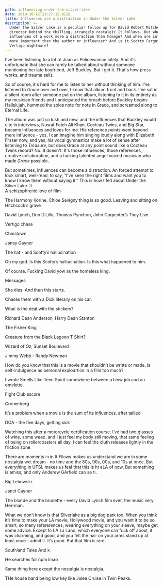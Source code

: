 ```yaml
---
path: influencing-under-the-silver-lake
date: 2019-10-12T21:27:15.913Z
title: Influences are a distraction in Under the Silver Lake
description: >-
  Under the Silver Lake is a peculiar follow up for David Robert Mitchell, the
  director behind the chilling, strangely nostalgic It Follows. But when are the
  influences of a work more a distraction than homage? And when are influences
  more important than the author or influencer? And is it Scotty Ferguson's
  Vertigo nightmare?
---
```

I've been listening to a lot of Joan as Policewoman lately. And it's unfortunate that she can rarely be talked about without someone mentioning her late boyfriend, Jeff Buckley. But I get it. That's how press works, and trauma sells.

So of course, it's hard for me to listen to her without thinking of him. I've listened to _Grace_ over and over, I know that album front and back. I've sat in a silent room after someone put on the album, listening to it in its entirety as my musician friends and I anticipated the breath before Buckley begins Hallelujah, hummed the solos note for note in Grace, and screamed along to Eternal Life. 

The album was just so lush and new, and the influences that Buckley would cite in interviews, Nusrat Fateh Ali Khan, Cocteau Twins, and Big Star, became influences and loves for me. His reference points went beyond mere influence - yes, I can imagine him singing loudly along with Elizabeth Fraser now, and yes, his vocal gymnastics make a lot of sense after listening to _Treasure_, but does Grace at any point sound like a Cocteau Twins record? No. It doesn't. It's those influences, those references, creative collaboration, and a fucking talented angel voiced musician who made _Grace_ possible.

But sometimes, influences can become a distraction. An forced attempt to look smart, well-read, to say, "I've seen the right films and want you to know I know them without saying it." This is how I felt about Under the Silver Lake. It \
A schizophrenic love of film  



The Harmony Korine, Chloe Sevigny thing is so good. Leaving and sitting on Hitchcock’s grave



David Lynch, Don DiLillo, Thomas Pynchon, John Carpenter’s They Live



Vertigo chase

Chinatown



Janey Gaynor



The hat - and Scotty’s hallucination 



Oh my god. Is this Scotty’s hallucination. Is this what happened to him. 



Of course. Fucking David yow as the homeless king.



Messages



She dies. And then this starts.



Chases them with a Dick literally on his car.

What is the deal with the stickers?



Richard Dean Anderson, Harry Dean Stanton



The Fisher King



Creature from the Black Lagoon T Shirt?



Wizard of Oz, Sunset Boulevard



Jimmy Webb - Randy Newman



How do you know that this is a movie that shouldn’t be writte or made. Is self-indulgence as personal exploartion in a film too much? 



I wrote Smells Like Teen Spirit somewhere between a blow job and an omelette.



Fight Club sscore



Cronenberg





It’s a problem when a movie is the sum of its influences, after tallied



DOA - the five days, getting sick



Watching this after a motorcycle certification course. I’ve had two glasses of wine, some weed, and I just feel my body still moving, that same feeling of being on rollercoasters all day. I can feel the cluth releases lightly in the friction zone.



There are moments in in It Fllows makes us understand we are in some nostalgia wet dream - no time and the 80s, 90s, 00s, and 10s at once. But everything in UTSL makes us feel that this is ht eLA of now. But something is amiss, and only Anderew GArfield can se ti.



Big Lebowski.



Janet Gaynor



The blonde and the brunette - every David Lynch film ever, the music very Herrman.



What we don’t know is that Silverlake as a big dog park too. When you think it’s time to make your LA movie, Hollywood movie, and you want it to be so smart, so many refererences, wearing everything on your sleeve, maybe get some advice. Except fo LA La Land, which everyone can fuck off about, it was charming, and good, and you felt the hair on your arms stand up at least once - admit it. It’s good. But that film is rare.



Southland Tales And k



He searches for npm lmao



Same thing here except the nostalgia is nostalgia.



THe house band being low key like Julee Cruise in Twin Peaks.
